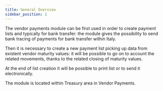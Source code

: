```yaml
---
title: General Overview
sidebar_position: 1
---
```


The vendor payments module can be first used in order to create payment lists and typically for bank transfer: the module gives the possibility to send bank tracing of payments for bank transfer within Italy.

Then it is necessary to create a new payment list picking up data from existent vendor maturity values: it will be possible to go on to account the related movements, thanks to the related closing of maturity values.

At the end of list creation it will be possible to print list or to send it electronically.

The module is located within Treasury area in Vendor Payments.






